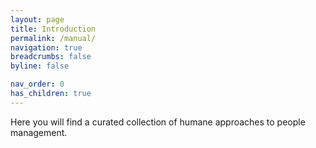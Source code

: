 ```yaml
---
layout: page
title: Introduction
permalink: /manual/
navigation: true
breadcrumbs: false
byline: false

nav_order: 0
has_children: true
---
```


Here you will find a curated collection of humane approaches to people 
management.
